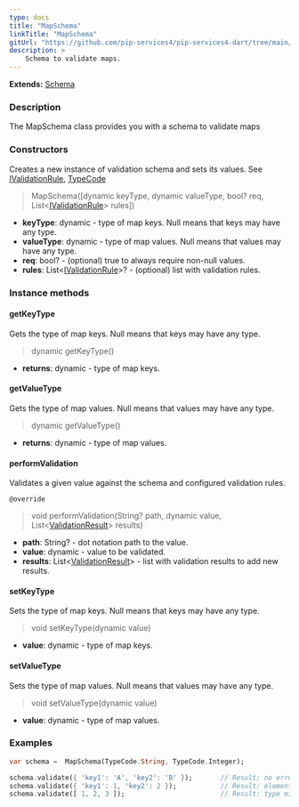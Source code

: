 ```yaml
---
type: docs
title: "MapSchema"
linkTitle: "MapSchema"
gitUrl: "https://github.com/pip-services4/pip-services4-dart/tree/main/pip-services4-data-dart"
description: >
    Schema to validate maps.
---
```


**Extends:** [Schema](../schema)

### Description

The MapSchema class provides you with a schema to validate maps

### Constructors
Creates a new instance of validation schema and sets its values.
See [IValidationRule](../ivalidation_rule), [TypeCode](../../../../commons/convert/type_code)

> MapSchema([dynamic keyType, dynamic valueType, bool? req, List<[IValidationRule](../ivalidation_rule)> rules])

- **keyType**: dynamic - type of map keys. Null means that keys may have any type.
- **valueType**: dynamic - type of map values. Null means that values may have any type.
- **req**: bool? - (optional) true to always require non-null values.
- **rules**: List<[IValidationRule](../ivalidation_rule)>? - (optional) list with validation rules.



### Instance methods

#### getKeyType
Gets the type of map keys.
Null means that keys may have any type.

> dynamic getKeyType()

- **returns**: dynamic - type of map keys.

#### getValueType
Gets the type of map values.
Null means that values may have any type.

> dynamic getValueType()

- **returns**: dynamic - type of map values.

#### performValidation
Validates a given value against the schema and configured validation rules.

`@override`
> void performValidation(String? path, dynamic value, List<[ValidationResult](../validation_result)> results)

- **path**: String? - dot notation path to the value.
- **value**: dynamic - value to be validated.
- **results**: List<[ValidationResult](../validation_result)> - list with validation results to add new results.

#### setKeyType
Sets the type of map keys.
Null means that keys may have any type.

> void setKeyType(dynamic value)

- **value**: dynamic - type of map keys.

#### setValueType
Sets the type of map values.
Null means that values may have any type.

> void setValueType(dynamic value)

- **value**: dynamic - type of map values.

### Examples
```dart
var schema =  MapSchema(TypeCode.String, TypeCode.Integer);

schema.validate({ 'key1': 'A', 'key2': 'B' });       // Result: no errors
schema.validate({ 'key1': 1, 'key2': 2 });           // Result: element type mismatch
schema.validate([ 1, 2, 3 ]);                        // Result: type mismatch

```
